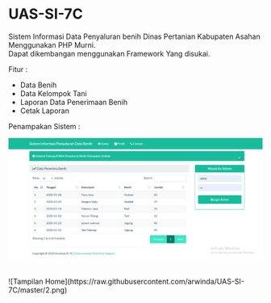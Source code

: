 # UAS-SI-7C
Sistem Informasi Data Penyaluran benih Dinas Pertanian Kabupaten Asahan Menggunakan PHP Murni. <br>
Dapat dikembangan menggunakan Framework Yang disukai.

Fitur :
- Data Benih
- Data Kelompok Tani
- Laporan Data Penerimaan Benih
- Cetak Laporan 

Penampakan Sistem :

![Tampilan Home](https://github.com/Arwinda/UAS-SI-7C/blob/master/1.png)

<br>
![Tampilan Home](https://raw.githubusercontent.com/arwinda/UAS-SI-7C/master/2.png)


